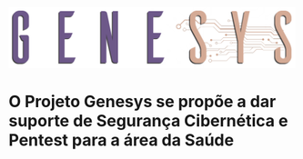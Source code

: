 ![alt text](https://github.com/SCORP1ON-TEAM/genesys/blob/master/images/Logo.png)

# O Projeto Genesys se propõe a dar suporte de Segurança Cibernética e Pentest para a área da Saúde
